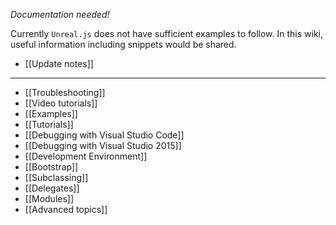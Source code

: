 _Documentation needed!_

Currently `Unreal.js` does not have sufficient examples to follow. In this wiki, useful information including snippets would be shared.

- [[Update notes]]

***

- [[Troubleshooting]]
- [[Video tutorials]]
- [[Examples]]
- [[Tutorials]]
- [[Debugging with Visual Studio Code]]
- [[Debugging with Visual Studio 2015]]
- [[Development Environment]]
- [[Bootstrap]]
- [[Subclassing]]
- [[Delegates]]
- [[Modules]]
- [[Advanced topics]]